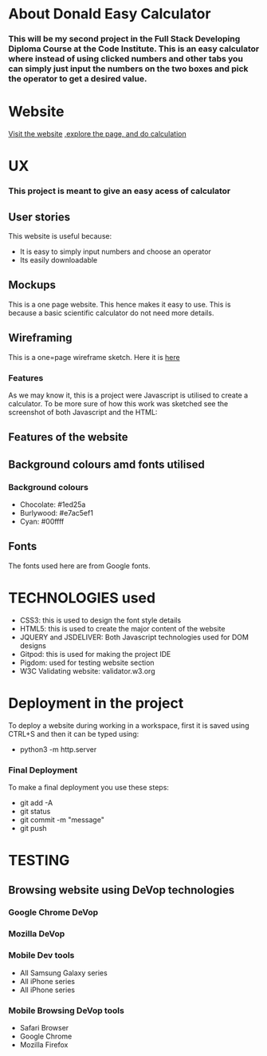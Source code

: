 # About Donald Easy Calculator
### This will be my second project in the Full Stack Developing Diploma Course at the Code Institute. This is an easy calculator where instead of using clicked numbers and other tabs you can simply just input the numbers on the two boxes and pick the operator to get a desired value.

# Website
[Visit the website]() [,explore the page, and do calculation ](https://lionkiller900.github.io/test/)

# UX 
### This project is meant to give an easy acess of calculator 
## User stories
This website is useful because:
- It is easy to simply input numbers and choose an operator
- Its easily downloadable

## Mockups
This is a one page website. This hence makes it easy to use. This is because a basic scientific calculator do not need more details.

## Wireframing
This is a one=page wireframe sketch. Here it is [here]()

### Features
As we may know it, this is a project were Javascript is utilised to create a calculator. To be more sure of how this work was sketched see the screenshot of both Javascript and the HTML:

## Features of the website


## Background colours amd fonts utilised

### Background colours
- Chocolate:  #1ed25a
- Burlywood: #e7ac5ef1
- Cyan: #00ffff

## Fonts
The fonts used here are from Google fonts. 

# TECHNOLOGIES used
- CSS3: this is used to design the font style details
- HTML5: this is used to create the major content of the website
- JQUERY and JSDELIVER: Both Javascript technologies used for DOM designs
- Gitpod: this is used for making the project IDE
- Pigdom: used for testing website section
- W3C Validating website: validator.w3.org

# Deployment in the project
To deploy a website during working in a workspace, first it is saved using CTRL+S and then it can be typed using:
- python3 -m http.server

### Final Deployment
To make a final deployment you use these steps:
- git add -A
- git status
- git commit -m "message"
- git push

# TESTING
## Browsing website using DeVop technologies
### Google Chrome DeVop
### Mozilla DeVop
### Mobile Dev tools
- All Samsung Galaxy series
- All iPhone series
- All iPhone series

### Mobile Browsing DeVop tools

- Safari Browser
- Google Chrome
- Mozilla Firefox
